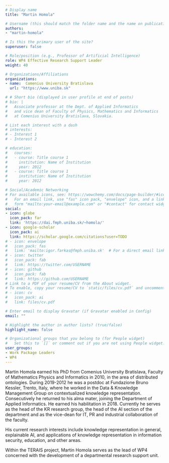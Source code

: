 ```yaml
---
# Display name
title: "Martin Homola"

# Username (this should match the folder name and the name on publications)
authors:
- "martin-homola"

# Is this the primary user of the site?
superuser: false

# Role/position (e.g., Professor of Artificial Intelligence)
role: WP4 Effective Research Support Leader
weight: 40

# Organizations/Affiliations
organizations:
- name:  Comenius University Bratislava
  url: "https://www.uniba.sk"

# # Short bio (displayed in user profile at end of posts)
# bio: |
#   Associate professor at the Dept. of Applied Informatics
#   and vice dean of Faculty of Physics, Mathematics and Informatics
#   at Comenius University Bratislava, Slovakia.

# List each interest with a dash
# interests:
# - Interest 1
# - Interest 2

# education:
#   courses:
#   - course: Title course 1
#     institution: Name of Institution
#     year: 2012
#   - course: Title course 1
#     institution: Name of Institution
#     year: 2012

# Social/Academic Networking
# For available icons, see: https://wowchemy.com/docs/page-builder/#icons
#   For an email link, use "fas" icon pack, "envelope" icon, and a link in the
#   form "mailto:your-email@example.com" or "#contact" for contact widget.
social:
- icon: globe
  icon_pack: far
  link: 'https://dai.fmph.uniba.sk/~homola/'
- icon: google-scholar
  icon_pack: ai
  link: https://scholar.google.com/citations?user=TODO
# - icon: envelope
#   icon_pack: fas
#   link: 'mailto:igor.farkas@fmph.uniba.sk'  # For a direct email link, use "mailto:test@example.org".
# - icon: twitter
#   icon_pack: fab
#   link: https://twitter.com/USERNAME
# - icon: github
#   icon_pack: fab
#   link: https://github.com/USERNAME
# Link to a PDF of your resume/CV from the About widget.
# To enable, copy your resume/CV to `static/files/cv.pdf` and uncomment the lines below.
# - icon: cv
#   icon_pack: ai
#   link: files/cv.pdf

# Enter email to display Gravatar (if Gravatar enabled in Config)
email: ""

# Highlight the author in author lists? (true/false)
highlight_name: false

# Organizational groups that you belong to (for People widget)
#   Set this to `[]` or comment out if you are not using People widget.
user_groups:
- Work Package Leaders
- WP4
---
```

Martin Homola earned his PhD from Comenius University Bratislava, Faculty of Mathematics Physics and Informatics in 2010, in the area of distributed ontologies. During 2019-2012 he was a postdoc at Fundazione Bruno Kessler, Trento, Italy, where he worked in the Data & Knowledge Management Group on contextualized knowledge representation. Consecutively he returned to his alma mater, joining the Department of Applied Informatics. He earned his habilitation in 2018. Currently he serves as the head of the KR research group, the head of the AI section of the department and as the vice-dean for IT, PR and industrial collaboration of the faculty.

His current research interests include knowledge representation in general, explainable AI, and applications of knowledge representation in information security, education, and other areas.

Within the TERAIS project, Martin Homola serves as the lead of WP4 concerned with the development of a departmental research support unit.